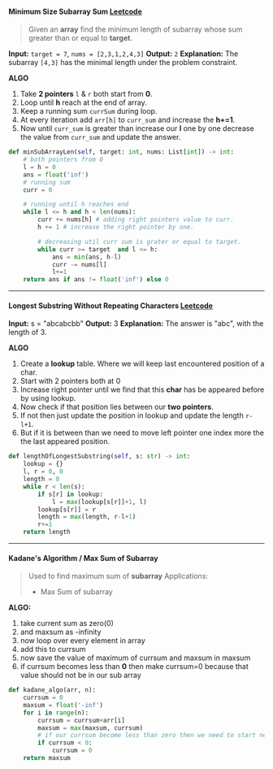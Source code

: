 #### Minimum Size Subarray Sum [Leetcode](https://leetcode.com/problems/minimum-size-subarray-sum/)
> Given an **array** find the minimum length of subarray whose sum greater than or equal to **target**.

**Input:** `target = 7`, `nums = [2,3,1,2,4,3]`
**Output:** `2`
**Explanation:** The subarray `[4,3]` has the minimal length under the problem constraint.

**ALGO**
1. Take **2 pointers** `l` & `r` both start from **0**.
2. Loop until **h** reach at the end of array.
3. Keep a running sum `currSum` during loop.
4. At every iteration add `arr[h]` to `curr_sum` and increase the **h+=1**.
5. Now until `curr_sum` is greater than increase our **l** one by one decrease the value from `curr_sum` and update the answer.

```python
def minSubArrayLen(self, target: int, nums: List[int]) -> int:
	# both pointers from 0
	l = h = 0
	ans = float('inf')
	# running sum
	curr = 0

	# running until h reaches end
	while l <= h and h < len(nums):
		curr += nums[h] # adding right pointers value to curr.
		h += 1 # increase the right pointer by one.

		# decreasing util curr sum is grater or equal to target.
		while curr >= target  and l <= h:
			ans = min(ans, h-l)
			curr -= nums[l]
			l+=1
	return ans if ans != float('inf') else 0
```

---

#### Longest Substring Without Repeating Characters [Leetcode](https://leetcode.com/problems/longest-substring-without-repeating-characters/)

**Input:** s = "abcabcbb"
**Output:** 3
**Explanation:** The answer is "abc", with the length of 3.

**ALGO**
1. Create a **lookup** table. Where we will keep last encountered position of a char.
2. Start with 2 pointers both at 0
3. Increase right pointer until we find that this **char** has be appeared before by using lookup.
4. Now check if that position lies between our **two pointers**.
5. If not then just update the position in lookup and update the length `r-l+1`.
6. But if it is between than we need to move left pointer one index more the the last appeared position.

```python
def lengthOfLongestSubstring(self, s: str) -> int:  
	lookup = {}
	l, r = 0, 0
	length = 0
	while r < len(s):
		if s[r] in lookup:
			l = max(lookup[s[r]]+1, l)
		lookup[s[r]] = r
		length = max(length, r-l+1)
		r+=1
	return length
```

---

#### Kadane's Algorithm / Max Sum of Subarray
> Used to find maximum sum of **subarray**
>  Applications:
> - Max Sum of subarray

**ALGO:**
1. take current sum as zero(0)
2. and maxsum as -infinity
3. now loop over every element in array
4. add this to currsum
5. now save the value of maximum of currsum and maxsum in maxsum
6. if currsum becomes less than **0** then make currsum=0 because that value should not be in our sub array
```python
def kadane_algo(arr, n):
    currsum = 0
    maxsum = float('-inf')
    for i in range(n):
        currsum = currsum+arr[i]
        maxsum = max(maxsum, currsum)
        # if our currsum become less than zero then we need to start new subarray as this will be always have sum negative to it.
        if currsum < 0:
            currsum = 0
    return maxsum
```

